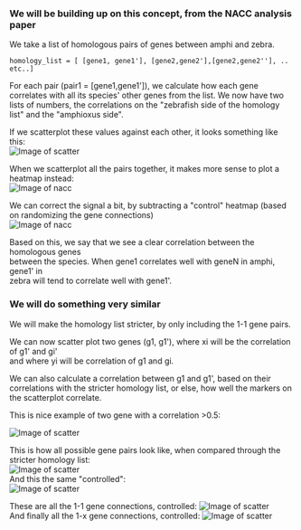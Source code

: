 
### We will be building up on this concept, from the NACC analysis paper

We take a list of homologous pairs of genes between amphi and zebra.    
    
    homology_list = [ [gene1, gene1'], [gene2,gene2'],[gene2,gene2''], .. etc..]    
    
For each pair (pair1 = [gene1,gene1']), we calculate how each gene
correlates with all its species' other genes from the list.
We now have two lists of numbers, the correlations on the 
"zebrafish side of the homology list" and the "amphioxus side".    

If we scatterplot these values against each other, it looks something like this:    
![Image of scatter](img/oto_scatter.png)

When we scatterplot all the pairs together, it makes more sense to plot a heatmap instead:    
![Image of nacc](img/nacc_hm.png)    
    
    
We can correct the signal a bit, by subtracting a "control" heatmap (based on randomizing the gene connections)    
![Image of nacc](img/nacc_hm_ctled.png)
    
        
Based on this, we say that we see a clear correlation between the homologous genes  
between the species. When gene1 correlates well with geneN in amphi, gene1' in  
zebra will tend to correlate well with gene1'.    
    
    
### We will do something very similar
We will make the homology list stricter, by only including the 1-1 gene pairs.    
    
We can now scatter plot two genes (g1, g1'), where xi will be the correlation of g1' and gi'  
and where yi will be correlation of g1 and gi.    
    
We can also calculate a correlation between g1 and g1', based on their correlations with
the stricter homology list, or else, how well the markers on the scatterplot correlate.    
    
This is nice example of two gene with a correlation >0.5:    
    
![Image of scatter](img/oto_scatter.png)

This is how all possible gene pairs look like, when compared through the stricter homology list:    
![Image of scatter](img/all_homologies_heatmap.png)    
And this the same "controlled":    
![Image of scatter](img/all_homologies_ctrled_heatmap.png)    

These are all the 1-1 gene connections, controlled:
![Image of scatter](img/oto_gene_connections_ctrled_heatmap.png)    
And finally all the 1-x gene connections, controlled:
![Image of scatter](img/otm_gene_connections_ctrled_heatmap.png)    

